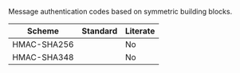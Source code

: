 Message authentication codes based on symmetric building blocks.

| Scheme | Standard | Literate |
| --- | --- | --- |
| HMAC-SHA256 | | No |
| HMAC-SHA348 | | No |
